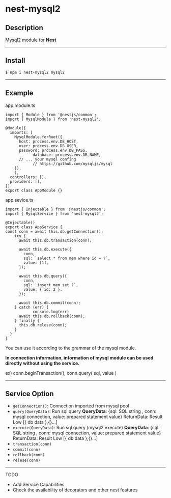 # nest-mysql2
## **Description**

[Mysql2](https://github.com/sidorares/node-mysql2) module for **[Nest](https://github.com/nestjs/nest)**

---

## Install

```markdown
$ npm i nest-mysql2 mysql2
```

---

## Example

app.module.ts

```tsx
import { Module } from '@nestjs/common';
import { MysqlModule } from 'nest-mysql2';

@Module({
  imports: [
	MysqlModule.forRoot({
      host: process.env.DB_HOST,
      user: process.env.DB_USER,
      password: process.env.DB_PASS,
			database: process.env.DB_NAME,
      // ... your mysql confing
			// https://github.com/mysqljs/mysql
    }),
	],
  controllers: [],
  providers: [],
})
export class AppModule {}

```

app.sevice.ts

```tsx
import { Injectable } from '@nestjs/common';
import { MysqlService } from 'nest-mysql2';

@Injectable()
export class AppService {
const conn = await this.db.getConnection();
    try {
      await this.db.transaction(conn);

      await this.db.execute({
        conn,
        sql: `select * from mem where id = ?`,
        value: [1],
      });

      await this.db.query({
        conn,
        sql: `insert mem set ?`,
        value: { id: 2 },
      });

      await this.db.commit(conn);
    } catch (err) {
			console.log(err)
      await this.db.rollback(conn);
    } finally {
      this.db.relese(conn);
    }
  }
}
```

You can use it according to the grammar of the mysql module.

**In connection information, information of mysql module can be used directly without using the service.**

ex) conn.beginTransaction(), conn.query( sql, value )

---

## Service Option

- `getConnection()`: Connection imported from mysql pool
- `query(QueryData)`: Run sql query 
**QueryData**: {sql: SQL string , conn: mysql connection, value: prepared statement value} 
ReturnData: Result Low  [{ db data },{}...]
- `execute(QueryData)`: Run sql query (mysql2 execute)
**QueryData**: {sql: SQL string , conn: mysql connection, value: prepared statement value} 
ReturnData: Result Low  [{ db data },{}...]
- `transaction(conn)`
- `commit(conn)`
- `rollback(conn)`
- `relese(conn)`

---

TODO

- Add Service Capabilities
- Check the availability of decorators and other nest features